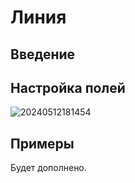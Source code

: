 # Линия

## Введение

## Настройка полей

![20240512181454](https://static-docs.nocobase.com/20240512181454.png)

## Примеры

Будет дополнено.